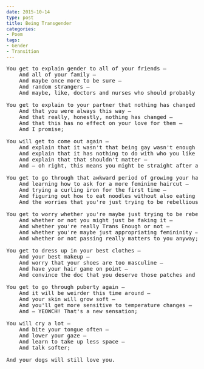 ```yaml
---
date: 2015-10-14
type: post
title: Being Transgender
categories:
- Poem
tags:
- Gender
- Transition
---
```


<pre class="verse">
You get to explain gender to all of your friends &mdash;
    And all of your family &mdash;
    And maybe once more to be sure &mdash;
    And random strangers &mdash;
    And maybe, like, doctors and nurses who should probably know better;

You get to explain to your partner that nothing has changed &mdash;
    And that you were always this way &mdash;
    And that really, honestly, nothing has changed &mdash;
    And that this has no effect on your love for them &mdash;
    And I promise;

You will get to come out again &mdash;
    And explain that it wasn't that being gay wasn't enough &mdash;
    And explain that it has nothing to do with who you like &mdash;
    And explain that that shouldn't matter &mdash;
    And &mdash; oh right, this means you might be straight after all;

You get to go through that awkward period of growing your hair out &mdash;
    And learning how to ask for a more feminine haircut &mdash;
    And trying a curling iron for the first time &mdash;
    And figuring out how to eat noodles without also eating your hair &mdash;
    And the worries that you're just trying to be rebellious;

You get to worry whether you're maybe just trying to be rebellious &mdash;
    And whether or not you might just be faking it &mdash;
    And whether you're really Trans Enough or not &mdash;
    And whether you're maybe just appropriating femininity &mdash;
    And whether or not passing really matters to you anyway;

You get to dress up in your best clothes &mdash;
    And your best makeup &mdash;
    And worry that your shoes are too masculine &mdash;
    And have your hair game on point &mdash;
    And convince the doc that you deserve those patches and pills;

You get to go through puberty again &mdash;
    And it will be weirder this time around &mdash;
    And your skin will grow soft &mdash;
    And you'll get more sensitive to temperature changes &mdash;
    And &mdash; YEOWCH! That's a new sensation;

You will cry a lot &mdash;
    And bite your tongue often &mdash;
    And lower your gaze &mdash;
    And learn to take up less space &mdash;
    And talk softer;

And your dogs will still love you.
</pre>
